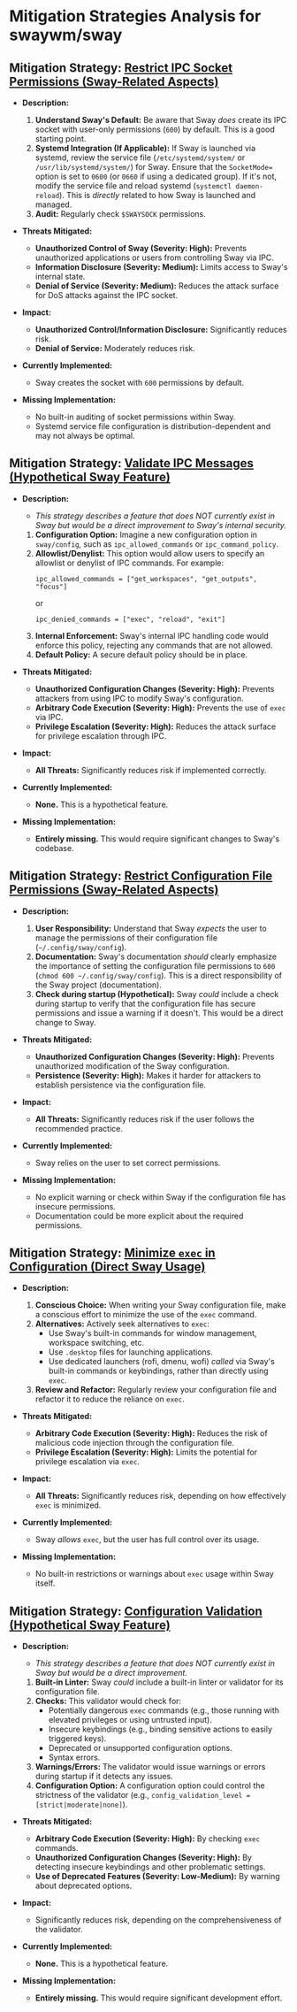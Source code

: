 # Mitigation Strategies Analysis for swaywm/sway

## Mitigation Strategy: [Restrict IPC Socket Permissions (Sway-Related Aspects)](./mitigation_strategies/restrict_ipc_socket_permissions__sway-related_aspects_.md)

*   **Description:**
    1.  **Understand Sway's Default:** Be aware that Sway *does* create its IPC socket with user-only permissions (`600`) by default. This is a good starting point.
    2.  **Systemd Integration (If Applicable):** If Sway is launched via systemd, review the service file (`/etc/systemd/system/` or `/usr/lib/systemd/system/`) for Sway.  Ensure that the `SocketMode=` option is set to `0600` (or `0660` if using a dedicated group).  If it's not, modify the service file and reload systemd (`systemctl daemon-reload`). This is *directly* related to how Sway is launched and managed.
    3. **Audit:** Regularly check `$SWAYSOCK` permissions.

*   **Threats Mitigated:**
    *   **Unauthorized Control of Sway (Severity: High):** Prevents unauthorized applications or users from controlling Sway via IPC.
    *   **Information Disclosure (Severity: Medium):** Limits access to Sway's internal state.
    *   **Denial of Service (Severity: Medium):** Reduces the attack surface for DoS attacks against the IPC socket.

*   **Impact:**
    *   **Unauthorized Control/Information Disclosure:** Significantly reduces risk.
    *   **Denial of Service:** Moderately reduces risk.

*   **Currently Implemented:**
    *   Sway creates the socket with `600` permissions by default.

*   **Missing Implementation:**
    *   No built-in auditing of socket permissions within Sway.
    *   Systemd service file configuration is distribution-dependent and may not always be optimal.

## Mitigation Strategy: [Validate IPC Messages (Hypothetical Sway Feature)](./mitigation_strategies/validate_ipc_messages__hypothetical_sway_feature_.md)

*   **Description:**
    *   *This strategy describes a feature that does NOT currently exist in Sway but would be a direct improvement to Sway's internal security.*
    1.  **Configuration Option:** Imagine a new configuration option in `sway/config`, such as `ipc_allowed_commands` or `ipc_command_policy`.
    2.  **Allowlist/Denylist:** This option would allow users to specify an allowlist or denylist of IPC commands.  For example:
        ```
        ipc_allowed_commands = ["get_workspaces", "get_outputs", "focus"]
        ```
        or
        ```
        ipc_denied_commands = ["exec", "reload", "exit"]
        ```
    3.  **Internal Enforcement:** Sway's internal IPC handling code would enforce this policy, rejecting any commands that are not allowed.
    4. **Default Policy:** A secure default policy should be in place.

*   **Threats Mitigated:**
    *   **Unauthorized Configuration Changes (Severity: High):** Prevents attackers from using IPC to modify Sway's configuration.
    *   **Arbitrary Code Execution (Severity: High):** Prevents the use of `exec` via IPC.
    *   **Privilege Escalation (Severity: High):** Reduces the attack surface for privilege escalation through IPC.

*   **Impact:**
    *   **All Threats:** Significantly reduces risk if implemented correctly.

*   **Currently Implemented:**
    *   **None.** This is a hypothetical feature.

*   **Missing Implementation:**
    *   **Entirely missing.** This would require significant changes to Sway's codebase.

## Mitigation Strategy: [Restrict Configuration File Permissions (Sway-Related Aspects)](./mitigation_strategies/restrict_configuration_file_permissions__sway-related_aspects_.md)

*   **Description:**
    1.  **User Responsibility:** Understand that Sway *expects* the user to manage the permissions of their configuration file (`~/.config/sway/config`).
    2.  **Documentation:** Sway's documentation *should* clearly emphasize the importance of setting the configuration file permissions to `600` (`chmod 600 ~/.config/sway/config`). This is a direct responsibility of the Sway project (documentation).
    3. **Check during startup (Hypothetical):** Sway *could* include a check during startup to verify that the configuration file has secure permissions and issue a warning if it doesn't. This would be a direct change to Sway.

*   **Threats Mitigated:**
    *   **Unauthorized Configuration Changes (Severity: High):** Prevents unauthorized modification of the Sway configuration.
    *   **Persistence (Severity: High):** Makes it harder for attackers to establish persistence via the configuration file.

*   **Impact:**
    *   **All Threats:** Significantly reduces risk if the user follows the recommended practice.

*   **Currently Implemented:**
    *   Sway relies on the user to set correct permissions.

*   **Missing Implementation:**
    *   No explicit warning or check within Sway if the configuration file has insecure permissions.
    *   Documentation could be more explicit about the required permissions.

## Mitigation Strategy: [Minimize `exec` in Configuration (Direct Sway Usage)](./mitigation_strategies/minimize__exec__in_configuration__direct_sway_usage_.md)

*   **Description:**
    1.  **Conscious Choice:** When writing your Sway configuration file, make a conscious effort to minimize the use of the `exec` command.
    2.  **Alternatives:** Actively seek alternatives to `exec`:
        *   Use Sway's built-in commands for window management, workspace switching, etc.
        *   Use `.desktop` files for launching applications.
        *   Use dedicated launchers (rofi, dmenu, wofi) *called* via Sway's built-in commands or keybindings, rather than directly using `exec`.
    3. **Review and Refactor:** Regularly review your configuration file and refactor it to reduce the reliance on `exec`.

*   **Threats Mitigated:**
    *   **Arbitrary Code Execution (Severity: High):** Reduces the risk of malicious code injection through the configuration file.
    *   **Privilege Escalation (Severity: High):** Limits the potential for privilege escalation via `exec`.

*   **Impact:**
    *   **All Threats:** Significantly reduces risk, depending on how effectively `exec` is minimized.

*   **Currently Implemented:**
    *   Sway *allows* `exec`, but the user has full control over its usage.

*   **Missing Implementation:**
    *   No built-in restrictions or warnings about `exec` usage within Sway itself.

## Mitigation Strategy: [Configuration Validation (Hypothetical Sway Feature)](./mitigation_strategies/configuration_validation__hypothetical_sway_feature_.md)

* **Description:**
    * *This strategy describes a feature that does NOT currently exist in Sway but would be a direct improvement.*
    1. **Built-in Linter:** Sway *could* include a built-in linter or validator for its configuration file.
    2. **Checks:** This validator would check for:
        *   Potentially dangerous `exec` commands (e.g., those running with elevated privileges or using untrusted input).
        *   Insecure keybindings (e.g., binding sensitive actions to easily triggered keys).
        *   Deprecated or unsupported configuration options.
        *   Syntax errors.
    3. **Warnings/Errors:** The validator would issue warnings or errors during startup if it detects any issues.
    4. **Configuration Option:** A configuration option could control the strictness of the validator (e.g., `config_validation_level = [strict|moderate|none]`).

* **Threats Mitigated:**
     * **Arbitrary Code Execution (Severity: High):** By checking `exec` commands.
     * **Unauthorized Configuration Changes (Severity: High):** By detecting insecure keybindings and other problematic settings.
     * **Use of Deprecated Features (Severity: Low-Medium):** By warning about deprecated options.

* **Impact:**
    * Significantly reduces risk, depending on the comprehensiveness of the validator.

* **Currently Implemented:**
    * **None.** This is a hypothetical feature.

* **Missing Implementation:**
    * **Entirely missing.** This would require significant development effort.

